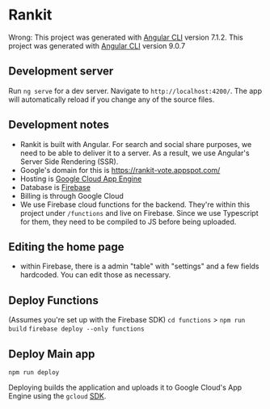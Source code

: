 # Rankit

Wrong: This project was generated with [Angular CLI](https://github.com/angular/angular-cli) version 7.1.2.
This project was generated with [Angular CLI](https://github.com/angular/angular-cli) version 9.0.7

## Development server

Run `ng serve` for a dev server. Navigate to `http://localhost:4200/`. The app will automatically reload if you change any of the source files.


## Development notes
- Rankit is built with Angular. For search and social share purposes, we need to be able to deliver it to a server. As a result, we use Angular's Server Side Rendering (SSR).
- Google's domain for this is https://rankit-vote.appspot.com/
- Hosting is [Google Cloud App Engine](https://console.cloud.google.com/home/dashboard?project=rankit-vote)
- Database is [Firebase](https://console.firebase.google.com/u/0/project/rankit-vote/overview)
- Billing is through Google Cloud
- We use Firebase cloud functions for the backend. They're within this project under `/functions` and live on Firebase. Since we use Typescript for them, they need to be compiled to JS before being uploaded.

## Editing the home page
- within Firebase, there is a admin "table" with "settings" and a few fields hardcoded. You can edit those as necessary.

## Deploy Functions
(Assumes you're set up with the Firebase SDK)
`cd functions` > `npm run build`
`firebase deploy --only functions`

## Deploy Main app
`npm run deploy`

Deploying builds the application and uploads it to Google Cloud's App Engine using the `gcloud` [SDK](https://cloud.google.com/sdk/docs/install). 
